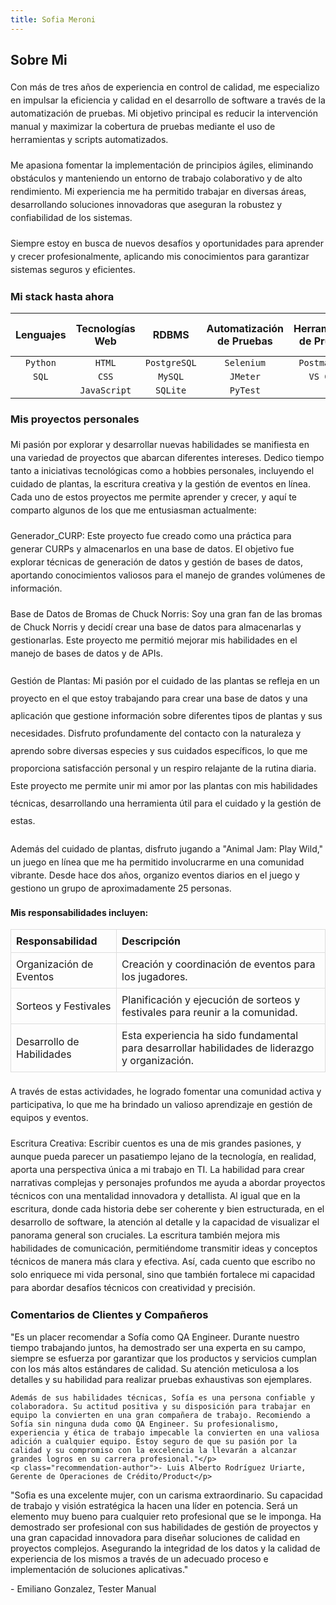 ```yaml
---
title: Sofia Meroni
---
```

## Sobre Mi
<div style="margin-top: 20px; line-height: 1.5;">
Con más de tres años de experiencia en control de calidad, me especializo en impulsar la eficiencia y calidad en el desarrollo de software a través de la automatización de pruebas. Mi objetivo principal es reducir la intervención manual y maximizar la cobertura de pruebas mediante el uso de herramientas y scripts automatizados.
</div>

<div style="margin-top: 20px; line-height: 1.5;">
Me apasiona fomentar la implementación de principios ágiles, eliminando obstáculos y manteniendo un entorno de trabajo colaborativo y de alto rendimiento. Mi experiencia me ha permitido trabajar en diversas áreas, desarrollando soluciones innovadoras que aseguran la robustez y confiabilidad de los sistemas. 
</div>

<div style="margin-top: 20px; line-height: 1.5;">
Siempre estoy en busca de nuevos desafíos y oportunidades para aprender y crecer profesionalmente, aplicando mis conocimientos para garantizar sistemas seguros y eficientes.
</div>


### Mi stack hasta ahora

| Lenguajes    | Tecnologías Web | RDBMS         | Automatización de Pruebas | Herramientas de Pruebas | Control de Versiones |
| :----------: |:---------------:|:-------------:| :-----------------------:| :---------------------:| :-------------------:| 
| `Python`     | `HTML`          | `PostgreSQL`  | `Selenium`               | `Postman API`          | `Git`                |
| `SQL`        | `CSS`           | `MySQL`       | `JMeter`                 | `VS Code`              |                      |
|              | `JavaScript`    | `SQLite`      | `PyTest`                 |                        |                      |



### Mis proyectos personales

<div style="margin-top: 20px; line-height: 1.5;">
Mi pasión por explorar y desarrollar nuevas habilidades se manifiesta en una variedad de proyectos que abarcan diferentes intereses. Dedico tiempo tanto a iniciativas tecnológicas como a hobbies personales, incluyendo el cuidado de plantas, la escritura creativa y la gestión de eventos en línea. Cada uno de estos proyectos me permite aprender y crecer, y aquí te comparto algunos de los que me entusiasman actualmente:
</div>

<div style="margin-top: 20px; line-height: 1.5;">
  Generador_CURP: Este proyecto fue creado como una práctica para generar CURPs y almacenarlos en una base de datos. El objetivo fue explorar técnicas de generación de datos y gestión de bases de datos, aportando conocimientos valiosos para el manejo de grandes volúmenes de información.
</div>

<div style="margin-top: 20px; line-height: 1.5;">
  Base de Datos de Bromas de Chuck Norris: Soy una gran fan de las bromas de Chuck Norris y decidí crear una base de datos para almacenarlas y gestionarlas. Este proyecto me permitió mejorar mis habilidades en el manejo de bases de datos y de APIs.
</div>

<div style="margin-top: 20px; line-height: 2.0;">
Gestión de Plantas: Mi pasión por el cuidado de las plantas se refleja en un proyecto en el que estoy trabajando para crear una base de datos y una aplicación que gestione información sobre diferentes tipos de plantas y sus necesidades. Disfruto profundamente del contacto con la naturaleza y aprendo sobre diversas especies y sus cuidados específicos, lo que me proporciona satisfacción personal y un respiro relajante de la rutina diaria. Este proyecto me permite unir mi amor por las plantas con mis habilidades técnicas, desarrollando una herramienta útil para el cuidado y la gestión de estas.
</div>

<div style="margin-top: 20px; line-height: 1.5;">
Además del cuidado de plantas, disfruto jugando a "Animal Jam: Play Wild," un juego en línea que me ha permitido involucrarme en una comunidad vibrante. Desde hace dos años, organizo eventos diarios en el juego y gestiono un grupo de aproximadamente 25 personas.
</div>

#### Mis responsabilidades incluyen:

<table style="width: 100%; border-collapse: collapse;">
  <tr>
    <th style="border: 1px solid #ddd; padding: 8px; text-align: left;">Responsabilidad</th>
    <th style="border: 1px solid #ddd; padding: 8px; text-align: left;">Descripción</th>
  </tr>
  <tr>
    <td style="border: 1px solid #ddd; padding: 8px;">Organización de Eventos</td>
    <td style="border: 1px solid #ddd; padding: 8px;">Creación y coordinación de eventos para los jugadores.</td>
  </tr>
  <tr>
    <td style="border: 1px solid #ddd; padding: 8px;">Sorteos y Festivales</td>
    <td style="border: 1px solid #ddd; padding: 8px;">Planificación y ejecución de sorteos y festivales para reunir a la comunidad.</td>
  </tr>
  <tr>
    <td style="border: 1px solid #ddd; padding: 8px;">Desarrollo de Habilidades</td>
    <td style="border: 1px solid #ddd; padding: 8px;">Esta experiencia ha sido fundamental para desarrollar habilidades de liderazgo y organización.</td>
  </tr>
</table>

<div style="margin-top: 20px; line-height: 1.5;">
A través de estas actividades, he logrado fomentar una comunidad activa y participativa, lo que me ha brindado un valioso aprendizaje en gestión de equipos y eventos.
</div>

<div style="margin-top: 20px; line-height: 1.5;">
Escritura Creativa: Escribir cuentos es una de mis grandes pasiones, y aunque pueda parecer un pasatiempo lejano de la tecnología, en realidad, aporta una perspectiva única a mi trabajo en TI. La habilidad para crear narrativas complejas y personajes profundos me ayuda a abordar proyectos técnicos con una mentalidad innovadora y detallista. Al igual que en la escritura, donde cada historia debe ser coherente y bien estructurada, en el desarrollo de software, la atención al detalle y la capacidad de visualizar el panorama general son cruciales. La escritura también mejora mis habilidades de comunicación, permitiéndome transmitir ideas y conceptos técnicos de manera más clara y efectiva. Así, cada cuento que escribo no solo enriquece mi vida personal, sino que también fortalece mi capacidad para abordar desafíos técnicos con creatividad y precisión.
</div>

### Comentarios de Clientes y Compañeros

<div class="recommendations-container">
  <div class="recommendation-card">
    <p class="recommendation-text">"Es un placer recomendar a Sofía como QA Engineer. Durante nuestro tiempo trabajando juntos, ha demostrado ser una experta en su campo, siempre se esfuerza por garantizar que los productos y servicios cumplan con los más altos estándares de calidad. Su atención meticulosa a los detalles y su habilidad para realizar pruebas exhaustivas son ejemplares.

    Además de sus habilidades técnicas, Sofía es una persona confiable y colaboradora. Su actitud positiva y su disposición para trabajar en equipo la convierten en una gran compañera de trabajo. Recomiendo a Sofía sin ninguna duda como QA Engineer. Su profesionalismo, experiencia y ética de trabajo impecable la convierten en una valiosa adición a cualquier equipo. Estoy seguro de que su pasión por la calidad y su compromiso con la excelencia la llevarán a alcanzar grandes logros en su carrera profesional."</p>
    <p class="recommendation-author">- Luis Alberto Rodríguez Uriarte, Gerente de Operaciones de Crédito/Product</p>
  </div>
  <div class="recommendation-card">
    <p class="recommendation-text">"Sofia es una excelente mujer, con un carisma extraordinario. Su capacidad de trabajo y visión estratégica la hacen una líder en potencia. Será un elemento muy bueno para cualquier reto profesional que se le imponga. Ha demostrado ser profesional con sus habilidades de gestión de proyectos y una gran capacidad innovadora para diseñar soluciones de calidad en proyectos complejos. Asegurando la integridad de los datos y la calidad de experiencia de los mismos a través de un adecuado proceso e implementación de soluciones aplicativas."</p>
    <p class="recommendation-author">- Emiliano Gonzalez, Tester Manual</p>
  </div>
</div>